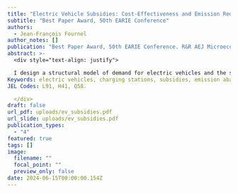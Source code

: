 ```yaml
---
title: "Electric Vehicle Subsidies: Cost-Effectiveness and Emission Reductions"
subtitle: "Best Paper Award, 50th EARIE Conference"
authors:
  - Jean-François Fournel
author_notes: []
publication: "Best Paper Award, 50th EARIE Conference. R&R AEJ Microeconomics"
abstract: >-
  <div style="text-align: justify">

  I design a structural model of demand for electric vehicles and the supply of a public charging infrastructure by forward-looking local planners. Using Canadian data, I study the cost-effectiveness of electric vehicle incentives in this context. Subsidizing electric vehicle purchases almost doubled adoption in Quebec but had only a small impact on network provision. I conduct a rigorous cost-benefit analysis to study the environmental performance of Quebec’s rebate program. I find that the marginal abatement cost of emissions is substantially higher than the social cost of carbon, suggesting that policymakers in Quebec over-invested on electric vehicle incentives.
Keywords: electric vehicles, charging stations, subsidies, emission abatement, cost- benefit analysis, indirect network effects.
JEL Codes: L91, H41, Q58.

  </div>
draft: false
url_pdf: uploads/ev_subsidies.pdf
url_slide: uploads/ev_subsidies.pdf
publication_types:
  - "4"
featured: true
tags: []
image:
  filename: ""
  focal_point: ""
  preview_only: false
date: 2024-06-15T00:00:00.154Z
---
```

